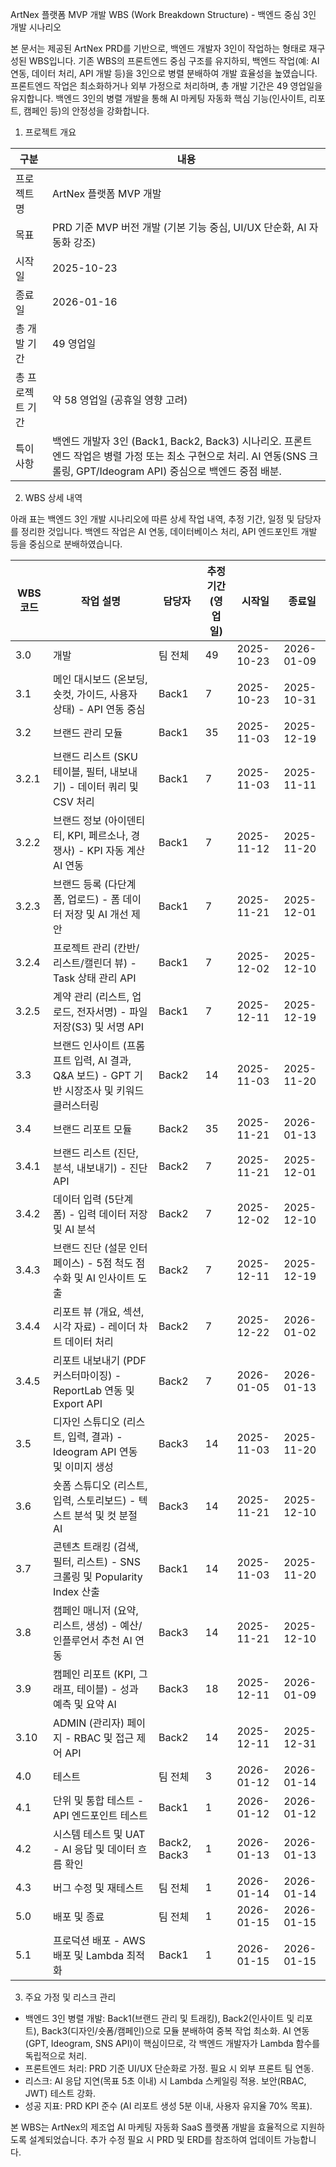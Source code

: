 ArtNex 플랫폼 MVP 개발 WBS (Work Breakdown Structure) - 백엔드 중심 3인 개발 시나리오

본 문서는 제공된 ArtNex PRD를 기반으로, 백엔드 개발자 3인이 작업하는 형태로 재구성된 WBS입니다. 기존 WBS의 프론트엔드 중심 구조를 유지하되, 백엔드 작업(예: AI 연동, 데이터 처리, API 개발 등)을 3인으로 병렬 분배하여 개발 효율성을 높였습니다. 프론트엔드 작업은 최소화하거나 외부 가정으로 처리하며, 총 개발 기간은 49 영업일을 유지합니다. 백엔드 3인의 병렬 개발을 통해 AI 마케팅 자동화 핵심 기능(인사이트, 리포트, 캠페인 등)의 안정성을 강화합니다.

1. 프로젝트 개요

| 구분          | 내용                                                                 |
|---------------|---------------------------------------------------------------------|
| 프로젝트명    | ArtNex 플랫폼 MVP 개발                                              |
| 목표          | PRD 기준 MVP 버전 개발 (기본 기능 중심, UI/UX 단순화, AI 자동화 강조) |
| 시작일        | 2025-10-23                                                          |
| 종료일        | 2026-01-16                                                          |
| 총 개발 기간  | 49 영업일                                                           |
| 총 프로젝트 기간 | 약 58 영업일 (공휴일 영향 고려)                                      |
| 특이 사항     | 백엔드 개발자 3인 (Back1, Back2, Back3) 시나리오. 프론트엔드 작업은 병렬 가정 또는 최소 구현으로 처리. AI 연동(SNS 크롤링, GPT/Ideogram API) 중심으로 백엔드 중점 배분. |

2. WBS 상세 내역

아래 표는 백엔드 3인 개발 시나리오에 따른 상세 작업 내역, 추정 기간, 일정 및 담당자를 정리한 것입니다. 백엔드 작업은 AI 연동, 데이터베이스 처리, API 엔드포인트 개발 등을 중심으로 분배하였습니다.

| WBS 코드 | 작업 설명                                      | 담당자     | 추정 기간 (영업일) | 시작일       | 종료일       |
|----------|------------------------------------------------|------------|---------------------|--------------|--------------|
| 3.0     | 개발                                           | 팀 전체    | 49                  | 2025-10-23  | 2026-01-09  |
| 3.1     | 메인 대시보드 (온보딩, 숏컷, 가이드, 사용자 상태) - API 연동 중심 | Back1      | 7                   | 2025-10-23  | 2025-10-31  |
| 3.2     | 브랜드 관리 모듈                               | Back1      | 35                  | 2025-11-03  | 2025-12-19  |
| 3.2.1   | 브랜드 리스트 (SKU 테이블, 필터, 내보내기) - 데이터 쿼리 및 CSV 처리 | Back1      | 7                   | 2025-11-03  | 2025-11-11  |
| 3.2.2   | 브랜드 정보 (아이덴티티, KPI, 페르소나, 경쟁사) - KPI 자동 계산 AI 연동 | Back1      | 7                   | 2025-11-12  | 2025-11-20  |
| 3.2.3   | 브랜드 등록 (다단계 폼, 업로드) - 폼 데이터 저장 및 AI 개선 제안 | Back1      | 7                   | 2025-11-21  | 2025-12-01  |
| 3.2.4   | 프로젝트 관리 (칸반/리스트/캘린더 뷰) - Task 상태 관리 API | Back1      | 7                   | 2025-12-02  | 2025-12-10  |
| 3.2.5   | 계약 관리 (리스트, 업로드, 전자서명) - 파일 저장(S3) 및 서명 API | Back1      | 7                   | 2025-12-11  | 2025-12-19  |
| 3.3     | 브랜드 인사이트 (프롬프트 입력, AI 결과, Q&A 보드) - GPT 기반 시장조사 및 키워드 클러스터링 | Back2      | 14                  | 2025-11-03  | 2025-11-20  |
| 3.4     | 브랜드 리포트 모듈                             | Back2      | 35                  | 2025-11-21  | 2026-01-13  |
| 3.4.1   | 브랜드 리스트 (진단, 분석, 내보내기) - 진단 API | Back2      | 7                   | 2025-11-21  | 2025-12-01  |
| 3.4.2   | 데이터 입력 (5단계 폼) - 입력 데이터 저장 및 AI 분석 | Back2      | 7                   | 2025-12-02  | 2025-12-10  |
| 3.4.3   | 브랜드 진단 (설문 인터페이스) - 5점 척도 점수화 및 AI 인사이트 도출 | Back2      | 7                   | 2025-12-11  | 2025-12-19  |
| 3.4.4   | 리포트 뷰 (개요, 섹션, 시각 자료) - 레이더 차트 데이터 처리 | Back2      | 7                   | 2025-12-22  | 2026-01-02  |
| 3.4.5   | 리포트 내보내기 (PDF 커스터마이징) - ReportLab 연동 및 Export API | Back2      | 7                   | 2026-01-05  | 2026-01-13  |
| 3.5     | 디자인 스튜디오 (리스트, 입력, 결과) - Ideogram API 연동 및 이미지 생성 | Back3      | 14                  | 2025-11-03  | 2025-11-20  |
| 3.6     | 숏폼 스튜디오 (리스트, 입력, 스토리보드) - 텍스트 분석 및 컷 분절 AI | Back3      | 14                  | 2025-11-21  | 2025-12-10  |
| 3.7     | 콘텐츠 트래킹 (검색, 필터, 리스트) - SNS 크롤링 및 Popularity Index 산출 | Back1      | 14                  | 2025-11-03  | 2025-11-20  |
| 3.8     | 캠페인 매니저 (요약, 리스트, 생성) - 예산/인플루언서 추천 AI 연동 | Back3      | 14                  | 2025-11-21  | 2025-12-10  |
| 3.9     | 캠페인 리포트 (KPI, 그래프, 테이블) - 성과 예측 및 요약 AI | Back3      | 18                  | 2025-12-11  | 2026-01-09  |
| 3.10    | ADMIN (관리자) 페이지 - RBAC 및 접근 제어 API | Back2      | 14                  | 2025-12-11  | 2025-12-31  |
| 4.0     | 테스트                                         | 팀 전체    | 3                   | 2026-01-12  | 2026-01-14  |
| 4.1     | 단위 및 통합 테스트 - API 엔드포인트 테스트   | Back1      | 1                   | 2026-01-12  | 2026-01-12  |
| 4.2     | 시스템 테스트 및 UAT - AI 응답 및 데이터 흐름 확인 | Back2, Back3 | 1                   | 2026-01-13  | 2026-01-13  |
| 4.3     | 버그 수정 및 재테스트                          | 팀 전체    | 1                   | 2026-01-14  | 2026-01-14  |
| 5.0     | 배포 및 종료                                   | 팀 전체    | 1                   | 2026-01-15  | 2026-01-15  |
| 5.1     | 프로덕션 배포 - AWS 배포 및 Lambda 최적화     | Back1      | 1                   | 2026-01-15  | 2026-01-15  |

3. 주요 가정 및 리스크 관리
- 백엔드 3인 병렬 개발: Back1(브랜드 관리 및 트래킹), Back2(인사이트 및 리포트), Back3(디자인/숏폼/캠페인)으로 모듈 분배하여 중복 작업 최소화. AI 연동(GPT, Ideogram, SNS API)이 핵심이므로, 각 백엔드 개발자가 Lambda 함수를 독립적으로 처리.
- 프론트엔드 처리: PRD 기준 UI/UX 단순화로 가정. 필요 시 외부 프론트 팀 연동.
- 리스크: AI 응답 지연(목표 5초 이내) 시 Lambda 스케일링 적용. 보안(RBAC, JWT) 테스트 강화.
- 성공 지표: PRD KPI 준수 (AI 리포트 생성 5분 이내, 사용자 유지율 70% 목표).

본 WBS는 ArtNex의 제조업 AI 마케팅 자동화 SaaS 플랫폼 개발을 효율적으로 지원하도록 설계되었습니다. 추가 수정 필요 시 PRD 및 ERD를 참조하여 업데이트 가능합니다.